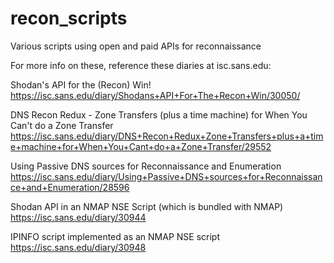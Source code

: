 # recon_scripts
Various scripts using open and paid APIs for reconnaissance

For more info on these, reference these diaries at isc.sans.edu:

Shodan's API for the (Recon) Win!
https://isc.sans.edu/diary/Shodans+API+For+The+Recon+Win/30050/

DNS Recon Redux - Zone Transfers (plus a time machine) for When You Can't do a Zone Transfer
https://isc.sans.edu/diary/DNS+Recon+Redux+Zone+Transfers+plus+a+time+machine+for+When+You+Cant+do+a+Zone+Transfer/29552

Using Passive DNS sources for Reconnaissance and Enumeration
https://isc.sans.edu/diary/Using+Passive+DNS+sources+for+Reconnaissance+and+Enumeration/28596

Shodan API in an NMAP NSE Script (which is bundled with NMAP)
https://isc.sans.edu/diary/30944

IPINFO script implemented as an NMAP NSE script
https://isc.sans.edu/diary/30948
